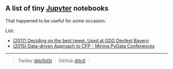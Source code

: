 ## A list of tiny [Jupyter](http://jupyter.org/) notebooks
That happened to be useful for some occasion.

List:
- [(2017) Deciding on the best tweet. Used at GDG Devfest Bayern](twitter-raffle/)
- [(2015) Data-driven Approach to CFP - Mining PyData Conferences](pydata.ipynb)


---
> Twitter [@lc0d3r](https://twitter.com/lc0d3r) &nbsp;&middot;&nbsp;
> GitHub [@lc0](https://github.com/lc0) &nbsp;&middot;&nbsp;